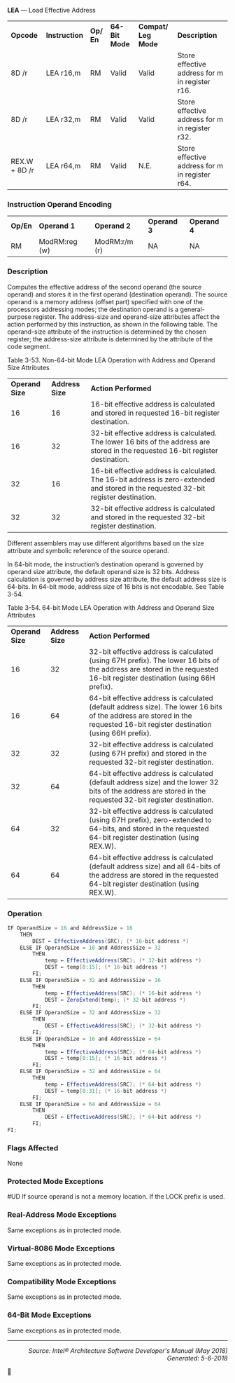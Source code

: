 <b>LEA</b> — Load Effective Address
<table>
	<tr>
		<td><b>Opcode</b></td>
		<td><b>Instruction</b></td>
		<td><b>Op/ En</b></td>
		<td><b>64-Bit Mode</b></td>
		<td><b>Compat/ Leg Mode</b></td>
		<td><b>Description</b></td>
	</tr>
	<tr>
		<td>8D /r</td>
		<td>LEA r16,m</td>
		<td>RM</td>
		<td>Valid</td>
		<td>Valid</td>
		<td>Store effective address for m in register r16.</td>
	</tr>
	<tr>
		<td>8D /r</td>
		<td>LEA r32,m</td>
		<td>RM</td>
		<td>Valid</td>
		<td>Valid</td>
		<td>Store effective address for m in register r32.</td>
	</tr>
	<tr>
		<td>REX.W + 8D /r</td>
		<td>LEA r64,m</td>
		<td>RM</td>
		<td>Valid</td>
		<td>N.E.</td>
		<td>Store effective address for m in register r64.</td>
	</tr>
</table>


### Instruction Operand Encoding
<table>
	<tr>
		<td><b>Op/En</b></td>
		<td><b>Operand 1</b></td>
		<td><b>Operand 2</b></td>
		<td><b>Operand 3</b></td>
		<td><b>Operand 4</b></td>
	</tr>
	<tr>
		<td>RM</td>
		<td>ModRM:reg (w)</td>
		<td>ModRM:r/m (r)</td>
		<td>NA</td>
		<td>NA</td>
	</tr>
</table>


### Description
Computes the effective address of the second operand (the source operand) and stores it in the first operand
(destination operand). The source operand is a memory address (offset part) specified with one of the processors
addressing modes; the destination operand is a general-purpose register. The address-size and operand-size attributes
affect the action performed by this instruction, as shown in the following table. The operand-size attribute of
the instruction is determined by the chosen register; the address-size attribute is determined by the attribute of
the code segment.

Table 3-53.  Non-64-bit Mode LEA Operation with Address and Operand Size Attributes
<table>
	<tr>
		<td><b>Operand Size</b></td>
		<td><b>Address Size</b></td>
		<td><b>Action Performed</b></td>
	</tr>
	<tr>
		<td>16</td>
		<td>16</td>
		<td>16-bit effective address is calculated and stored in requested 16-bit register destination.</td>
	</tr>
	<tr>
		<td>16</td>
		<td>32</td>
		<td>32-bit effective address is calculated. The lower 16 bits of the address are stored in the requested 16-bit register destination.</td>
	</tr>
	<tr>
		<td>32</td>
		<td>16</td>
		<td>16-bit effective address is calculated. The 16-bit address is zero-extended and stored in the requested 32-bit register destination.</td>
	</tr>
	<tr>
		<td>32</td>
		<td>32</td>
		<td>32-bit effective address is calculated and stored in the requested 32-bit register destination.</td>
	</tr>
</table>

Different assemblers may use different algorithms based on the size attribute and symbolic reference of the source
operand.

In 64-bit mode, the instruction’s destination operand is governed by operand size attribute, the default operand
size is 32 bits. Address calculation is governed by address size attribute, the default address size is 64-bits. In 64-bit
 mode, address size of 16 bits is not encodable. See Table 3-54.

Table 3-54.  64-bit Mode LEA Operation with Address and Operand Size Attributes
<table>
	<tr>
		<td><b>Operand Size</b></td>
		<td><b>Address Size</b></td>
		<td><b>Action Performed</b></td>
	</tr>
	<tr>
		<td>16</td>
		<td>32</td>
		<td>32-bit effective address is calculated (using 67H prefix). The lower 16 bits of the address are stored in the requested 16-bit register destination (using 66H prefix).</td>
	</tr>
	<tr>
		<td>16</td>
		<td>64</td>
		<td>64-bit effective address is calculated (default address size). The lower 16 bits of the address are stored in the requested 16-bit register destination (using 66H prefix).</td>
	</tr>
	<tr>
		<td>32</td>
		<td>32</td>
		<td>32-bit effective address is calculated (using 67H prefix) and stored in the requested 32-bit register destination.</td>
	</tr>
	<tr>
		<td>32</td>
		<td>64</td>
		<td>64-bit effective address is calculated (default address size) and the lower 32 bits of the address are stored in the requested 32-bit register destination.</td>
	</tr>
	<tr>
		<td>64</td>
		<td>32</td>
		<td>32-bit effective address is calculated (using 67H prefix), zero-extended to 64-bits, and stored in the requested 64-bit register destination (using REX.W).</td>
	</tr>
	<tr>
		<td>64</td>
		<td>64</td>
		<td>64-bit effective address is calculated (default address size) and all 64-bits of the address are stored in the requested 64-bit register destination (using REX.W).</td>
	</tr>
</table>


### Operation

```java
IF OperandSize = 16 and AddressSize = 16
    THEN 
        DEST ← EffectiveAddress(SRC); (* 16-bit address *)
    ELSE IF OperandSize = 16 and AddressSize = 32
        THEN
            temp ← EffectiveAddress(SRC); (* 32-bit address *)
            DEST ← temp[0:15]; (* 16-bit address *)
        FI;
    ELSE IF OperandSize = 32 and AddressSize = 16
        THEN
            temp ← EffectiveAddress(SRC); (* 16-bit address *)
            DEST ← ZeroExtend(temp); (* 32-bit address *)
        FI;
    ELSE IF OperandSize = 32 and AddressSize = 32
        THEN 
            DEST ← EffectiveAddress(SRC); (* 32-bit address *)
        FI;
    ELSE IF OperandSize = 16 and AddressSize = 64
        THEN 
            temp ← EffectiveAddress(SRC); (* 64-bit address *)
            DEST ← temp[0:15]; (* 16-bit address *)
        FI;
    ELSE IF OperandSize = 32 and AddressSize = 64
        THEN 
            temp ← EffectiveAddress(SRC); (* 64-bit address *)
            DEST ← temp[0:31]; (* 16-bit address *)
        FI;
    ELSE IF OperandSize = 64 and AddressSize = 64
        THEN 
            DEST ← EffectiveAddress(SRC); (* 64-bit address *)
        FI;
FI;
```
### Flags Affected
None

### Protected Mode Exceptions

<p>#UD
If source operand is not a memory location.
If the LOCK prefix is used.

### Real-Address Mode Exceptions

Same exceptions as in protected mode.

### Virtual-8086 Mode Exceptions

Same exceptions as in protected mode.

### Compatibility Mode Exceptions

Same exceptions as in protected mode.

### 64-Bit Mode Exceptions

Same exceptions as in protected mode.

 --- 
<p align="right"><i>Source: Intel® Architecture Software Developer's Manual (May 2018)<br>Generated: 5-6-2018</i></p>
